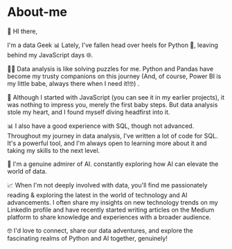 # About-me

👋 HI there,

I'm a data Geek 📊  Lately, I've fallen head over heels for Python 🐍, leaving behind my JavaScript days 🌐.

🧙‍♂️ Data analysis is like solving puzzles for me. Python and Pandas have become my trusty companions on this journey (And, of course, Power BI is my little babe, always there when I need it!🤓) .

🌟  Although I started with JavaScript (you can see it in my earlier projects), it was nothing to impress you, merely the first baby steps. But data analysis stole my heart, and I found myself diving headfirst into it.

📊 I also have a good experience with SQL, though not advanced. Throughout my journey in data analysis, I've written a lot of code for SQL. It's a powerful tool, and I'm always open to learning more about it and taking my skills to the next level.

🚀 I'm a genuine admirer of AI. constantly exploring how AI can elevate the world of data.

📈 When I'm not deeply involved with data, you'll find me passionately reading & exploring the latest in the world of technology and AI advancements. I often share my insights on new technology trends on my LinkedIn profile and have recently started writing articles on the Medium platform to share knowledge and experiences with a broader audience.

🤓 I'd love to connect, share our data adventures, and explore the fascinating realms of Python and AI together, genuinely!




